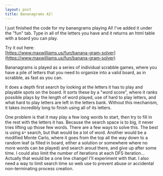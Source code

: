 ```yaml
---
layout: post
title: Bananagrams AI!
---
```


I just finished the code for my banangrams playing AI! I've added it under the "fun" tab.
Type in all of the letters you have and it returns an html table with a board you can play.

Try it out here:
<br>
[https://www.maxwilliams.us/fun/banana-gram-solver](https://www.maxwilliams.us/fun/banana-gram-solver)


Bananagrams is played as a series of individual scrabble games, where you have a pile of letters
that you need to organize into a valid board, as in scrabble, as fast as you can.

It does a depth first search by looking at the letters it has to play and playable spots on the
board. It sorts these by a "word score", where it ranks possible plays by the length of word played,
use of hard to play letters, and what hard to play letters are left in the letters bank. Without
this mechanism, it takes incredibly long to finish using all of its letters.

One problem is that it may play a few long words to start, then try to fill in the rest with the
letters it has. Because the search space is to big, it never tries lifting up those few words. There
are a few ways to solve this. The best is using `A*` search, but that would be a lot of word.
Another would be a modified Monte Carlo, where it goes from the top all the way down to a random
leaf (a filled in board, either a solution or somewhere where no more words can be played) and
search aroud there, and give up after some time. I could also limit the number of iterations at each
DFS iteration... Actually that would be a one line change! I'll experiment with that. I also need a
way to limit search time so web use to prevent abuse or accidental non-terminating process creation.
